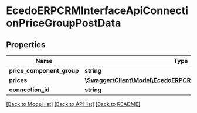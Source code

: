 # EcedoERPCRMInterfaceApiConnectionPriceGroupPostData

## Properties
Name | Type | Description | Notes
------------ | ------------- | ------------- | -------------
**price_component_group** | **string** |  | [optional] 
**prices** | [**\Swagger\Client\Model\EcedoERPCRMInterfaceApiPricePostData[]**](EcedoERPCRMInterfaceApiPricePostData.md) |  | [optional] 
**connection_id** | **string** |  | [optional] 

[[Back to Model list]](../README.md#documentation-for-models) [[Back to API list]](../README.md#documentation-for-api-endpoints) [[Back to README]](../README.md)


